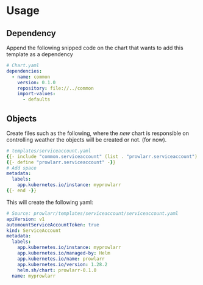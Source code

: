 # Usage

## Dependency

Append the following snipped code on the chart that wants to add this template as a dependency

```yaml
# Chart.yaml
dependencies:
  - name: common
    version: 0.1.0
    repository: file://../common
    import-values:
      - defaults
```

## Objects

Create files such as the following, where the *new* chart is responsible on controlling weather the objects will be created or not. (for now). 

```yaml
# templates/serviceaccount.yaml
{{- include "common.serviceaccount" (list . "prowlarr.serviceaccount") -}}
{{- define "prowlarr.serviceaccount" -}}
# Add space
metadata:
  labels:
    app.kubernetes.io/instance: myprowlarr
{{- end -}}
```

This will create the following yaml:

```yaml
# Source: prowlarr/templates/serviceaccount/serviceaccount.yaml
apiVersion: v1
automountServiceAccountToken: true
kind: ServiceAccount
metadata:
  labels:
    app.kubernetes.io/instance: myprowlarr
    app.kubernetes.io/managed-by: Helm
    app.kubernetes.io/name: prowlarr
    app.kubernetes.io/version: 1.28.2
    helm.sh/chart: prowlarr-0.1.0
  name: myprowlarr
```